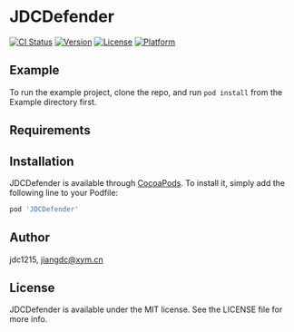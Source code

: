 # JDCDefender

[![CI Status](https://img.shields.io/travis/jdc1215/JDCDefender.svg?style=flat)](https://travis-ci.org/jdc1215/JDCDefender)
[![Version](https://img.shields.io/cocoapods/v/JDCDefender.svg?style=flat)](https://cocoapods.org/pods/JDCDefender)
[![License](https://img.shields.io/cocoapods/l/JDCDefender.svg?style=flat)](https://cocoapods.org/pods/JDCDefender)
[![Platform](https://img.shields.io/cocoapods/p/JDCDefender.svg?style=flat)](https://cocoapods.org/pods/JDCDefender)

## Example

To run the example project, clone the repo, and run `pod install` from the Example directory first.

## Requirements

## Installation

JDCDefender is available through [CocoaPods](https://cocoapods.org). To install
it, simply add the following line to your Podfile:

```ruby
pod 'JDCDefender'
```

## Author

jdc1215, jiangdc@xym.cn

## License

JDCDefender is available under the MIT license. See the LICENSE file for more info.
